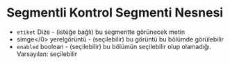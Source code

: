 # Segmentli Kontrol Segmenti Nesnesi

* `etiket` Dize - (isteğe bağlı) bu segmentte görünecek metin
* </code>simge</0> yerelgörüntü - (seçilebilir) bu görüntü bu bölümde görülebilir
* `enabled` boolean - (seçilebilir) bu bölümün seçilebilir olup olamadığı. Varsayılan: seçilebilir